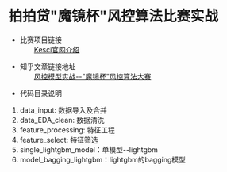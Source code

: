 # 拍拍贷"魔镜杯"风控算法比赛实战

* 比赛项目链接
</br>&emsp;&emsp;[Kesci官网介绍](http://www.kesci.com/apps/home_log/index.html#!/competition/56cd5f02b89b5bd026cb39c9)

* 知乎文章链接地址
</br>&emsp;&emsp;[风控模型实战--"魔镜杯"风控算法大赛](https://zhuanlan.zhihu.com/p/56864235)

* 代码目录说明

1. data_input: 数据导入及合并
2. data_EDA_clean: 数据清洗
3. feature_processing: 特征工程
4. feature_select: 特征筛选
5. single_lightgbm_model：单模型--lightgbm
6. model_bagging_lightgbm：lightgbm的bagging模型

